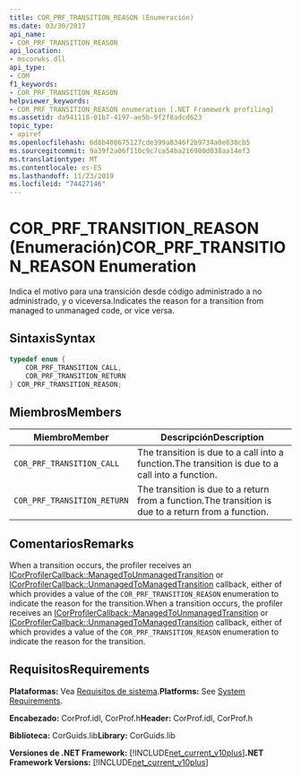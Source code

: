 ```yaml
---
title: COR_PRF_TRANSITION_REASON (Enumeración)
ms.date: 03/30/2017
api_name:
- COR_PRF_TRANSITION_REASON
api_location:
- mscorwks.dll
api_type:
- COM
f1_keywords:
- COR_PRF_TRANSITION_REASON
helpviewer_keywords:
- COR_PRF_TRANSITION_REASON enumeration [.NET Framework profiling]
ms.assetid: da941118-01b7-4197-ae5b-9f2f8adcd623
topic_type:
- apiref
ms.openlocfilehash: 6d8b408675127cde399a8346f2b9734a0e038cb5
ms.sourcegitcommit: 9a39f2a06f110c9c7ca54ba216900d038aa14ef3
ms.translationtype: MT
ms.contentlocale: es-ES
ms.lasthandoff: 11/23/2019
ms.locfileid: "74427146"
---
```

# <a name="cor_prf_transition_reason-enumeration"></a><span data-ttu-id="b1de6-102">COR_PRF_TRANSITION_REASON (Enumeración)</span><span class="sxs-lookup"><span data-stu-id="b1de6-102">COR_PRF_TRANSITION_REASON Enumeration</span></span>
<span data-ttu-id="b1de6-103">Indica el motivo para una transición desde código administrado a no administrado, y o viceversa.</span><span class="sxs-lookup"><span data-stu-id="b1de6-103">Indicates the reason for a transition from managed to unmanaged code, or vice versa.</span></span>  
  
## <a name="syntax"></a><span data-ttu-id="b1de6-104">Sintaxis</span><span class="sxs-lookup"><span data-stu-id="b1de6-104">Syntax</span></span>  
  
```cpp  
typedef enum {  
    COR_PRF_TRANSITION_CALL,  
    COR_PRF_TRANSITION_RETURN  
} COR_PRF_TRANSITION_REASON;  
```  
  
## <a name="members"></a><span data-ttu-id="b1de6-105">Miembros</span><span class="sxs-lookup"><span data-stu-id="b1de6-105">Members</span></span>  
  
|<span data-ttu-id="b1de6-106">Miembro</span><span class="sxs-lookup"><span data-stu-id="b1de6-106">Member</span></span>|<span data-ttu-id="b1de6-107">Descripción</span><span class="sxs-lookup"><span data-stu-id="b1de6-107">Description</span></span>|  
|------------|-----------------|  
|`COR_PRF_TRANSITION_CALL`|<span data-ttu-id="b1de6-108">The transition is due to a call into a function.</span><span class="sxs-lookup"><span data-stu-id="b1de6-108">The transition is due to a call into a function.</span></span>|  
|`COR_PRF_TRANSITION_RETURN`|<span data-ttu-id="b1de6-109">The transition is due to a return from a function.</span><span class="sxs-lookup"><span data-stu-id="b1de6-109">The transition is due to a return from a function.</span></span>|  
  
## <a name="remarks"></a><span data-ttu-id="b1de6-110">Comentarios</span><span class="sxs-lookup"><span data-stu-id="b1de6-110">Remarks</span></span>  
 <span data-ttu-id="b1de6-111">When a transition occurs, the profiler receives an [ICorProfilerCallback::ManagedToUnmanagedTransition](../../../../docs/framework/unmanaged-api/profiling/icorprofilercallback-managedtounmanagedtransition-method.md) or [ICorProfilerCallback::UnmanagedToManagedTransition](../../../../docs/framework/unmanaged-api/profiling/icorprofilercallback-unmanagedtomanagedtransition-method.md) callback, either of which provides a value of the `COR_PRF_TRANSITION_REASON` enumeration to indicate the reason for the transition.</span><span class="sxs-lookup"><span data-stu-id="b1de6-111">When a transition occurs, the profiler receives an [ICorProfilerCallback::ManagedToUnmanagedTransition](../../../../docs/framework/unmanaged-api/profiling/icorprofilercallback-managedtounmanagedtransition-method.md) or [ICorProfilerCallback::UnmanagedToManagedTransition](../../../../docs/framework/unmanaged-api/profiling/icorprofilercallback-unmanagedtomanagedtransition-method.md) callback, either of which provides a value of the `COR_PRF_TRANSITION_REASON` enumeration to indicate the reason for the transition.</span></span>  
  
## <a name="requirements"></a><span data-ttu-id="b1de6-112">Requisitos</span><span class="sxs-lookup"><span data-stu-id="b1de6-112">Requirements</span></span>  
 <span data-ttu-id="b1de6-113">**Plataformas:** Vea [Requisitos de sistema](../../../../docs/framework/get-started/system-requirements.md).</span><span class="sxs-lookup"><span data-stu-id="b1de6-113">**Platforms:** See [System Requirements](../../../../docs/framework/get-started/system-requirements.md).</span></span>  
  
 <span data-ttu-id="b1de6-114">**Encabezado:** CorProf.idl, CorProf.h</span><span class="sxs-lookup"><span data-stu-id="b1de6-114">**Header:** CorProf.idl, CorProf.h</span></span>  
  
 <span data-ttu-id="b1de6-115">**Biblioteca:** CorGuids.lib</span><span class="sxs-lookup"><span data-stu-id="b1de6-115">**Library:** CorGuids.lib</span></span>  
  
 <span data-ttu-id="b1de6-116">**Versiones de .NET Framework:** [!INCLUDE[net_current_v10plus](../../../../includes/net-current-v10plus-md.md)]</span><span class="sxs-lookup"><span data-stu-id="b1de6-116">**.NET Framework Versions:** [!INCLUDE[net_current_v10plus](../../../../includes/net-current-v10plus-md.md)]</span></span>
